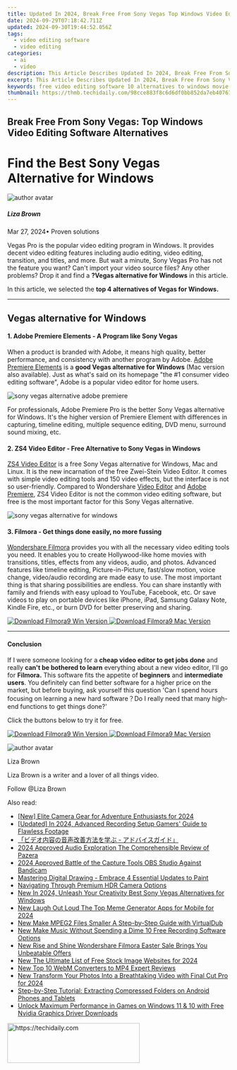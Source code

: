 ```yaml
---
title: Updated In 2024, Break Free From Sony Vegas Top Windows Video Editing Software Alternatives
date: 2024-09-29T07:18:42.711Z
updated: 2024-09-30T19:44:52.056Z
tags: 
  - video editing software
  - video editing
categories: 
  - ai
  - video
description: This Article Describes Updated In 2024, Break Free From Sony Vegas Top Windows Video Editing Software Alternatives
excerpt: This Article Describes Updated In 2024, Break Free From Sony Vegas Top Windows Video Editing Software Alternatives
keywords: free video editing software 10 alternatives to windows movie maker,windows video editing software top imovie alternatives,10 free and easy video editing software alternatives to wmm,break free from sony vegas top video editing alternatives for windows,break free from sony vegas top windows video editing software alternatives,free windows video editing software 10 alternatives to movie maker,best video editing software alternatives to sony vegas for pc
thumbnail: https://thmb.techidaily.com/98cce883f8c6d6df0bb852da7eb40767e5514e4304dfa4fcbf005c1298bed966.jpg
---
```


## Break Free From Sony Vegas: Top Windows Video Editing Software Alternatives

# Find the Best Sony Vegas Alternative for Windows

![author avatar](https://lh5.googleusercontent.com/-AIMmjowaFs4/AAAAAAAAAAI/AAAAAAAAABc/Y5UmwDaI7HU/s250-c-k/photo.jpg)

##### Liza Brown

 Mar 27, 2024• Proven solutions

Vegas Pro is the popular video editing program in Windows. It provides decent video editing features including audio editing, video editing, transition, and titles, and more. But wait a minute, Sony Vegas Pro has not the feature you want? Can't import your video source files? Any other problems? Drop it and find a **?Vegas alternative for Windows** in this article.

In this article, we selected the **top 4 alternatives of Vegas for Windows.**

---

## Vegas alternative for Windows

#### 1\. Adobe Premiere Elements - A Program like Sony Vegas

When a product is branded with Adobe, it means high quality, better performance, and consistency with another program by Adobe. [Adobe Premiere Elements](https://www.adobe.com/products/premiere-elements.html) is a **good Vegas alternative for Windows** (Mac version also available). Just as what's said on its homepage "the #1 consumer video editing software", Adobe is a popular video editor for home users.

![sony vegas alternative adobe premiere](https://images.wondershare.com/filmora/article-images/adobe-premiere-elements-2021-interface.png)

For professionals, Adobe Premiere Pro is the better Sony Vegas alternative for Windows. It's the higher version of Premiere Element with differences in capturing, timeline editing, multiple sequence editing, DVD menu, surround sound mixing, etc.

#### 2\. ZS4 Video Editor - Free Alternative to Sony Vegas in Windows

[ZS4 Video Editor](http://www.zs4.net/news) is a free Sony Vegas alternative for Windows, Mac and Linux. It is the new incarnation of the free Zwei-Stein Video Editor. It comes with simple video editing tools and 150 video effects, but the interface is not so user-friendly. Compared to Wondershare [Video Editor](https://tools.techidaily.com/wondershare/filmora/download/) and [Adobe Premiere](https://www.adobe.com/products/premiere-elements.html), ZS4 Video Editor is not the common video editing software, but free is the most important factor for this Sony Vegas alternative.

![sony vegas alternative for windows](https://images.wondershare.com/topic/video-editing/zs4-video-editor-windows.jpg)

#### 3. Filmora - Get things done easily, no more fussing

[Wondershare Filmora](https://tools.techidaily.com/wondershare/filmora/download/) provides you with all the necessary video editing tools you need. It enables you to create Hollywood-like home movies with transitions, titles, effects from any videos, audio, and photos. Advanced features like timeline editing, Picture-in-Picture, fast/slow motion, voice change, video/audio recording are made easy to use. The most important thing is that sharing possibilities are endless. You can share instantly with family and friends with easy upload to YouTube, Facebook, etc. Or save videos to play on portable devices like iPhone, iPad, Samsung Galaxy Note, Kindle Fire, etc., or burn DVD for better preserving and sharing.

[![Download Filmora9 Win Version](https://images.wondershare.com/filmora/guide/download-btn-win.jpg) ](https://tools.techidaily.com/wondershare/filmora/download/) [![Download Filmora9 Mac Version](https://images.wondershare.com/filmora/guide/download-btn-mac.jpg) ](https://tools.techidaily.com/wondershare/filmora/download/)

---

#### Conclusion

If I were someone looking for a **cheap video editor to get jobs done** and really **can't be bothered to learn** everything about a new video editor, I'll go for **Filmora.** This software fits the appetite of **beginners** and **intermediate users**. You definitely can find better software for a higher price on the market, but before buying, ask yourself this question 'Can I spend hours focusing on learning a new hard software？Do I really need that many high-end functions to get things done?'

Click the buttons below to try it for free.

[![Download Filmora9 Win Version](https://images.wondershare.com/filmora/guide/download-btn-win.jpg) ](https://tools.techidaily.com/wondershare/filmora/download/) [![Download Filmora9 Mac Version](https://images.wondershare.com/filmora/guide/download-btn-mac.jpg) ](https://tools.techidaily.com/wondershare/filmora/download/)

![author avatar](https://lh5.googleusercontent.com/-AIMmjowaFs4/AAAAAAAAAAI/AAAAAAAAABc/Y5UmwDaI7HU/s250-c-k/photo.jpg)

Liza Brown

Liza Brown is a writer and a lover of all things video.

Follow @Liza Brown

<ins class="adsbygoogle"
      style="display:block"
      data-ad-client="ca-pub-7571918770474297"
      data-ad-slot="8358498916"
      data-ad-format="auto"
      data-full-width-responsive="true"></ins>

<span class="atpl-alsoreadstyle">Also read:</span>
<div><ul>
<li><a href="https://article-helps.techidaily.com/new-elite-camera-gear-for-adventure-enthusiasts-for-2024/"><u>[New] Elite Camera Gear for Adventure Enthusiasts for 2024</u></a></li>
<li><a href="https://remote-screen-capture.techidaily.com/updated-in-2024-advanced-recording-setup-gamers-guide-to-flawless-footage/"><u>[Updated] In 2024, Advanced Recording Setup Gamers' Guide to Flawless Footage</u></a></li>
<li><a href="https://win-answers.techidaily.com/44cm44ot44oh44kq5yaf5a6544gu6zplusz5aow5ps55zae5pa55rov44ks5a2m44g2ic0g44ki44oj44oq44kk44k544ks44kk44oj44cn/"><u>「ビデオ内容の音声改善方法を学ぶ - アドバイスガイド」</u></a></li>
<li><a href="https://extra-information.techidaily.com/2024-approved-audio-exploration-the-comprehensible-review-of-pazera/"><u>2024 Approved Audio Exploration The Comprehensible Review of Pazera</u></a></li>
<li><a href="https://video-capture.techidaily.com/2024-approved-battle-of-the-capture-tools-obs-studio-against-bandicam/"><u>2024 Approved Battle of the Capture Tools OBS Studio Against Bandicam</u></a></li>
<li><a href="https://win11-tips.techidaily.com/mastering-digital-drawing-embrace-4-essential-updates-to-paint/"><u>Mastering Digital Drawing - Embrace 4 Essential Updates to Paint</u></a></li>
<li><a href="https://article-tips.techidaily.com/navigating-through-premium-hdr-camera-options/"><u>Navigating Through Premium HDR Camera Options</u></a></li>
<li><a href="https://ai-video-apps.techidaily.com/new-in-2024-unleash-your-creativity-best-sony-vegas-alternatives-for-windows/"><u>New In 2024, Unleash Your Creativity Best Sony Vegas Alternatives for Windows</u></a></li>
<li><a href="https://ai-video-apps.techidaily.com/new-laugh-out-loud-the-top-meme-generator-apps-for-mobile-for-2024/"><u>New Laugh Out Loud The Top Meme Generator Apps for Mobile for 2024</u></a></li>
<li><a href="https://ai-video-apps.techidaily.com/new-make-mpeg2-files-smaller-a-step-by-step-guide-with-virtualdub/"><u>New Make MPEG2 Files Smaller A Step-by-Step Guide with VirtualDub</u></a></li>
<li><a href="https://ai-video-apps.techidaily.com/new-make-music-without-spending-a-dime-10-free-recording-software-options/"><u>New Make Music Without Spending a Dime 10 Free Recording Software Options</u></a></li>
<li><a href="https://ai-video-apps.techidaily.com/new-rise-and-shine-wondershare-filmora-easter-sale-brings-you-unbeatable-offers/"><u>New Rise and Shine Wondershare Filmora Easter Sale Brings You Unbeatable Offers</u></a></li>
<li><a href="https://ai-video-apps.techidaily.com/new-the-ultimate-list-of-free-stock-image-websites-for-2024/"><u>New The Ultimate List of Free Stock Image Websites for 2024</u></a></li>
<li><a href="https://ai-video-apps.techidaily.com/new-top-10-webm-converters-to-mp4-expert-reviews/"><u>New Top 10 WebM Converters to MP4 Expert Reviews</u></a></li>
<li><a href="https://ai-video-apps.techidaily.com/new-transform-your-photos-into-a-breathtaking-video-with-final-cut-pro-for-2024/"><u>New Transform Your Photos Into a Breathtaking Video with Final Cut Pro for 2024</u></a></li>
<li><a href="https://hardware-reviews.techidaily.com/step-by-step-tutorial-extracting-compressed-folders-on-android-phones-and-tablets/"><u>Step-by-Step Tutorial: Extracting Compressed Folders on Android Phones and Tablets</u></a></li>
<li><a href="https://win-dash.techidaily.com/unlock-maximum-performance-in-games-on-windows-11-and-10-with-free-nvidia-graphics-driver-downloads/"><u>Unlock Maximum Performance in Games on Windows 11 & 10 with Free Nvidia Graphics Driver Downloads</u></a></li>
</ul></div>

<!-- affiliate ads begin -->
<a href="https://aligracehair.sjv.io/c/5597632/2016143/19272" target="_top" id="2016143">
  <img src="//a.impactradius-go.com/display-ad/19272-2016143" border="0" alt="https://techidaily.com" width="300" height="90"/>
</a>
<img height="0" width="0" src="https://aligracehair.sjv.io/i/5597632/2016143/19272" style="position:absolute;visibility:hidden;" border="0" />
<!-- affiliate ads end -->

